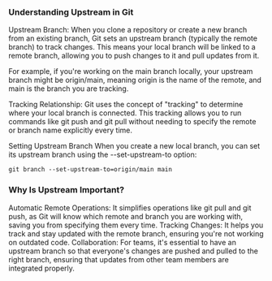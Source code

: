 

### Understanding Upstream in Git


Upstream Branch: When you clone a repository or create a new branch from an existing branch, Git sets an upstream branch (typically the remote branch) to track changes. This means your local branch will be linked to a remote branch, allowing you to push changes to it and pull updates from it.

For example, if you're working on the main branch locally, your upstream branch might be origin/main, meaning origin is the name of the remote, and main is the branch you are tracking.

Tracking Relationship: Git uses the concept of "tracking" to determine where your local branch is connected. This tracking allows you to run commands like git push and git pull without needing to specify the remote or branch name explicitly every time.


Setting Upstream Branch
When you create a new local branch, you can set its upstream branch using the --set-upstream-to option:

```
git branch --set-upstream-to=origin/main main
```


### Why Is Upstream Important?
Automatic Remote Operations: It simplifies operations like git pull and git push, as Git will know which remote and branch you are working with, saving you from specifying them every time.
Tracking Changes: It helps you track and stay updated with the remote branch, ensuring you're not working on outdated code.
Collaboration: For teams, it's essential to have an upstream branch so that everyone's changes are pushed and pulled to the right branch, ensuring that updates from other team members are integrated properly.
